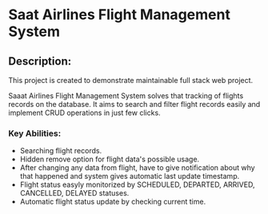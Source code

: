# Saat Airlines Flight Management System

## Description:
This project is created to demonstrate maintainable full stack web project.

Saaat Airlines Flight Management System solves that tracking of flights records on the database. It aims to search and filter flight records easily and implement CRUD operations in just few clicks.

### Key Abilities:
* Searching flight records.
* Hidden remove option for flight data's possible usage.
* After changing any data from flight, have to give notification about why that happened and system gives automatic last update timestamp.
* Flight status easyly monitorized by SCHEDULED, DEPARTED, ARRIVED, CANCELLED, DELAYED statuses.
* Automatic flight status update by checking current time.
